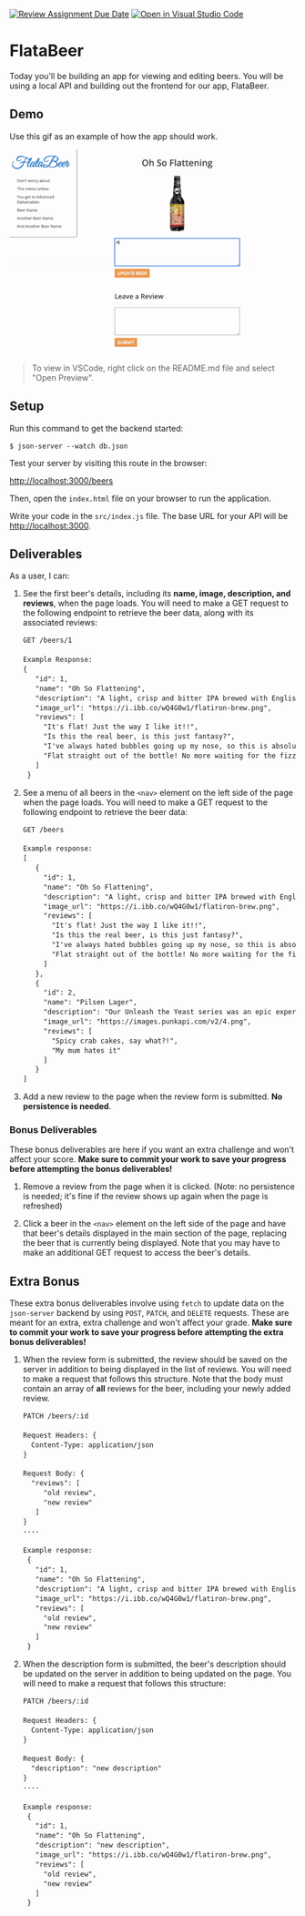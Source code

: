 [![Review Assignment Due Date](https://classroom.github.com/assets/deadline-readme-button-24ddc0f5d75046c5622901739e7c5dd533143b0c8e959d652212380cedb1ea36.svg)](https://classroom.github.com/a/fwzwa27_)
[![Open in Visual Studio Code](https://classroom.github.com/assets/open-in-vscode-718a45dd9cf7e7f842a935f5ebbe5719a5e09af4491e668f4dbf3b35d5cca122.svg)](https://classroom.github.com/online_ide?assignment_repo_id=12302257&assignment_repo_type=AssignmentRepo)
# FlataBeer

Today you'll be building an app for viewing and editing beers. You will be using
a local API and building out the frontend for our app, FlataBeer.

## Demo

Use this gif as an example of how the app should work.

![demo gif](/assets/demo.gif)

> To view in VSCode, right click on the README.md file and select "Open Preview".

## Setup

Run this command to get the backend started:

```console
$ json-server --watch db.json
```

Test your server by visiting this route in the browser:

[http://localhost:3000/beers](http://localhost:3000/beers)

Then, open the `index.html` file on your browser to run the application.

Write your code in the `src/index.js` file. The base URL for your API will be
[http://localhost:3000](http://localhost:3000).

## Deliverables

As a user, I can:

1. See the first beer's details, including its **name, image, description, and
   reviews**, when the page loads. You will need to make a GET request to the
   following endpoint to retrieve the beer data, along with its associated
   reviews:

   ```txt
   GET /beers/1

   Example Response:
   {
      "id": 1,
      "name": "Oh So Flattening",
      "description": "A light, crisp and bitter IPA brewed with English and American hops. A small batch brewed only once.",
      "image_url": "https://i.ibb.co/wQ4G0w1/flatiron-brew.png",
      "reviews": [
        "It's flat! Just the way I like it!!",
        "Is this the real beer, is this just fantasy?",
        "I've always hated bubbles going up my nose, so this is absolutely delightful.",
        "Flat straight out of the bottle! No more waiting for the fizziness to subside. Thank you FlattaBeer!! I love you!!!"
      ]
    }
   ```

2. See a menu of all beers in the `<nav>` element on the left side of the page
   when the page loads. You will need to make a GET request to the following
   endpoint to retrieve the beer data:

   ```txt
   GET /beers

   Example response:
   [
      {
        "id": 1,
        "name": "Oh So Flattening",
        "description": "A light, crisp and bitter IPA brewed with English and American hops. A small batch brewed only once.",
        "image_url": "https://i.ibb.co/wQ4G0w1/flatiron-brew.png",
        "reviews": [
          "It's flat! Just the way I like it!!",
          "Is this the real beer, is this just fantasy?",
          "I've always hated bubbles going up my nose, so this is absolutely delightful.",
          "Flat straight out of the bottle! No more waiting for the fizziness to subside. Thank you FlattaBeer!! I love you!!!"
        ]
      },
      {
        "id": 2,
        "name": "Pilsen Lager",
        "description": "Our Unleash the Yeast series was an epic experiment into the differences in aroma and flavour provided by switching up your yeast. We brewed up a wort with a light caramel note and some toasty biscuit flavour, and hopped it with Amarillo and Centennial for a citrusy bitterness. Everything else is down to the yeast. Pilsner yeast ferments with no fruity esters or spicy phenols, although it can add a hint of butterscotch.",
        "image_url": "https://images.punkapi.com/v2/4.png",
        "reviews": [
          "Spicy crab cakes, say what?!",
          "My mum hates it"
        ]
      }
   ]
   ```

3. Add a new review to the page when the review form is submitted. **No
   persistence is needed**.

### Bonus Deliverables

These bonus deliverables are here if you want an extra challenge and won't
affect your score. **Make sure to commit your work to save your progress before
attempting the bonus deliverables!**

1. Remove a review from the page when it is clicked. (Note: no persistence is
   needed; it's fine if the review shows up again when the page is refreshed)

2. Click a beer in the `<nav>` element on the left side of the page and have
   that beer's details displayed in the main section of the page, replacing the
   beer that is currently being displayed. Note that you may have to make an
   additional GET request to access the beer's details.

## Extra Bonus

These extra bonus deliverables involve using `fetch` to update data on the
`json-server` backend by using `POST`, `PATCH`, and `DELETE` requests. These are
meant for an extra, extra challenge and won't affect your grade. **Make sure to
commit your work to save your progress before attempting the extra bonus
deliverables!**

1. When the review form is submitted, the review should be saved on the server
   in addition to being displayed in the list of reviews. You will need to make
   a request that follows this structure. Note that the body must contain an
   array of **all** reviews for the beer, including your newly added review.

   ```txt
   PATCH /beers/:id

   Request Headers: {
     Content-Type: application/json
   }

   Request Body: {
     "reviews": [
        "old review",
        "new review"
      ]
   }
   ----

   Example response:
    {
      "id": 1,
      "name": "Oh So Flattening",
      "description": "A light, crisp and bitter IPA brewed with English and American hops. A small batch brewed only once.",
      "image_url": "https://i.ibb.co/wQ4G0w1/flatiron-brew.png",
      "reviews": [
        "old review",
        "new review"
      ]
    }
   ```

2. When the description form is submitted, the beer's description should be
   updated on the server in addition to being updated on the page. You will need
   to make a request that follows this structure:

   ```txt
   PATCH /beers/:id

   Request Headers: {
     Content-Type: application/json
   }

   Request Body: {
     "description": "new description"
   }
   ----

   Example response:
    {
      "id": 1,
      "name": "Oh So Flattening",
      "description": "new description",
      "image_url": "https://i.ibb.co/wQ4G0w1/flatiron-brew.png",
      "reviews": [
        "old review",
        "new review"
      ]
    }
   ```
